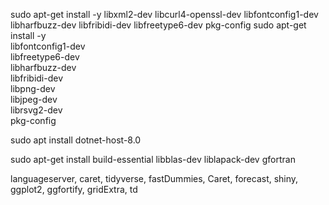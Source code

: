 sudo apt-get install -y libxml2-dev libcurl4-openssl-dev libfontconfig1-dev libharfbuzz-dev libfribidi-dev libfreetype6-dev pkg-config
sudo apt-get install -y \
  libfontconfig1-dev \
  libfreetype6-dev \
  libharfbuzz-dev \
  libfribidi-dev \
  libpng-dev \
  libjpeg-dev \
  librsvg2-dev \
  pkg-config

sudo apt install dotnet-host-8.0

sudo apt-get install build-essential libblas-dev liblapack-dev gfortran

languageserver, caret, tidyverse, fastDummies, Caret, forecast, shiny, ggplot2, ggfortify, gridExtra, td